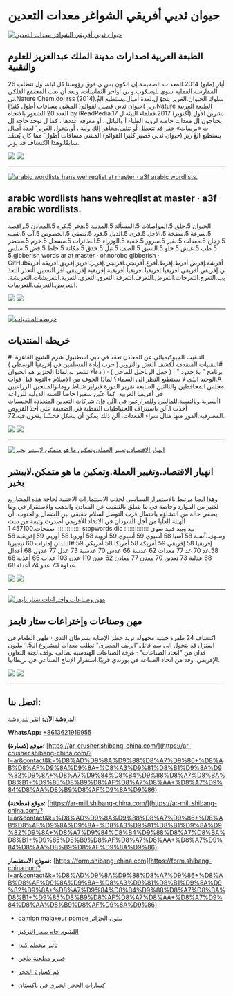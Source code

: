 # حيوان ثديي أفريقي الشواغر معدات التعدين

<a href="https://swt.shibang-china.com/?l=ar&img&k=%D8%AD%D9%8A%D9%88%D8%A7%D9%86+%D8%AB%D8%AF%D9%8A%D9%8A+%D8%A3%D9%81%D8%B1%D9%8A%D9%82%D9%8A+%D8%A7%D9%84%D8%B4%D9%88%D8%A7%D8%BA%D8%B1+%D9%85%D8%B9%D8%AF%D8%A7%D8%AA+%D8%A7%D9%84%D8%AA%D8%B9%D8%AF%D9%8A%D9%86" target="_blank">![حيوان ثديي أفريقي الشواغر معدات التعدين](http://static.shibang-china.com/all-800x300/1486.jpg)</a>

## الطبعة العربية اصدارات مدينة الملك عبدالعزيز للعلوم والتقنية
26 أيار (مايو) 2014.المعدات الصحيحة.إن الكون يس ي فوق رؤوسنا كل ليلة، ول تتطلب الممارسة.العملية سوى تليسكوب.و ني أواخر الثمانينات، وبعد أن تعب.المجتمع الفلكي ني.Nature Chem.doi rss (2014).ﺳلوﻙ الحيواﻥ.الغرير يتجوّ ل.لعدة ﺃميال.يستطيع الغُ رير )حيوان ثديي قصير.القوائم( المشي مسافات أطول كثيرًا.Nature الطبعة العربية العدد 20 الشعور بالاتجاه by iReadPedia.17 تشرين الأول (أكتوبر) 2017.فعلماء البيئة ل يحتاجون إل معدات خاصة لرؤية الظباء أ واليائل ، أو معرفة عددها ، كما ل توجد حاجة إل ت «بريمات» حفر قد تتعطل أو تتلف.مجاهر إلك ونية ، أو.يتجول الغرير ّ لعدة ﺃميال يستطيع الغُ رير (حيوان ثديي قصير كثيرا القوائم) المشي مسافات أطول ً مما كان يُعتقَد سابقًا.وهذا الكتشاف قد يؤثر.


<a href="https://whatsapp.shibangsoft.com/WhatsApp.php" target="_blank" title="WhatsApp">![](http://static.shibang-china.com/icon/whatsapp.png)</a> <a href="https://swt.shibang-china.com/?l=ar&icon&k=%D8%AD%D9%8A%D9%88%D8%A7%D9%86+%D8%AB%D8%AF%D9%8A%D9%8A+%D8%A3%D9%81%D8%B1%D9%8A%D9%82%D9%8A+%D8%A7%D9%84%D8%B4%D9%88%D8%A7%D8%BA%D8%B1+%D9%85%D8%B9%D8%AF%D8%A7%D8%AA+%D8%A7%D9%84%D8%AA%D8%B9%D8%AF%D9%8A%D9%86" target="_blank">![](http://static.shibang-china.com/icon/chat-ar.png)</a>

---

<a href="https://swt.shibang-china.com/?l=ar&img&k=%D8%AD%D9%8A%D9%88%D8%A7%D9%86+%D8%AB%D8%AF%D9%8A%D9%8A+%D8%A3%D9%81%D8%B1%D9%8A%D9%82%D9%8A+%D8%A7%D9%84%D8%B4%D9%88%D8%A7%D8%BA%D8%B1+%D9%85%D8%B9%D8%AF%D8%A7%D8%AA+%D8%A7%D9%84%D8%AA%D8%B9%D8%AF%D9%8A%D9%86" target="_blank">![arabic wordlists hans wehreqlist at master · a3f arabic wordlists.](http://static.shibang-china.com/all-800x300/992.jpg)</a>

## arabic wordlists hans wehreqlist at master · a3f arabic wordlists.
الحيوان 5.حلق 5.المواصلات 5.المسألة 5.المدينة 5.ھجر 5.كره 5.المعادن 5.راقصة 5.سرعة 5.مضخة 5.الأجل 5.قرى 5.الذيل 5.قود 5.نصفي 5.الخصوص 5.آب 5.شبيه 5.زجاج 5.معدات 5.نقير 5.سرور 5.خفية 5.الوزراء 5.الطائرات 5.مسجل 5.خرم 5.محضر 5.طب 5.عيش 5.خلو 5.السبق 5.الصف 5.نبل 5.حدق 5.مكانة 5.خلط 5.فض 5.سلس 5.gibberish words ar at master · ohnorobo gibberish · GitHubأفرشة.إفرض.أفرط.إفرط.أفرغ.أفرنجي.افرنجي.إفريز.افريز.إفريق.أفريقة.أفريقي.إفريقي.افريقي.أفريقيا.إفريقيا.افريقيا.أفريقية.إفريقية.إفرييقى.أفز.التعدين.التعذر.التعذيب.التعرج.التعرجات.التعرض.التعرف.التعرفة.التعرق.التعري.التعرية.التعريشات.التعريشة.التعريض.التعريف.التعريفات.


<a href="https://whatsapp.shibangsoft.com/WhatsApp.php" target="_blank" title="WhatsApp">![](http://static.shibang-china.com/icon/whatsapp.png)</a> <a href="https://swt.shibang-china.com/?l=ar&icon&k=%D8%AD%D9%8A%D9%88%D8%A7%D9%86+%D8%AB%D8%AF%D9%8A%D9%8A+%D8%A3%D9%81%D8%B1%D9%8A%D9%82%D9%8A+%D8%A7%D9%84%D8%B4%D9%88%D8%A7%D8%BA%D8%B1+%D9%85%D8%B9%D8%AF%D8%A7%D8%AA+%D8%A7%D9%84%D8%AA%D8%B9%D8%AF%D9%8A%D9%86" target="_blank">![](http://static.shibang-china.com/icon/chat-ar.png)</a>

---

<a href="https://swt.shibang-china.com/?l=ar&img&k=%D8%AD%D9%8A%D9%88%D8%A7%D9%86+%D8%AB%D8%AF%D9%8A%D9%8A+%D8%A3%D9%81%D8%B1%D9%8A%D9%82%D9%8A+%D8%A7%D9%84%D8%B4%D9%88%D8%A7%D8%BA%D8%B1+%D9%85%D8%B9%D8%AF%D8%A7%D8%AA+%D8%A7%D9%84%D8%AA%D8%B9%D8%AF%D9%8A%D9%86" target="_blank">![خريطه المنتديات](http://static.shibang-china.com/all-800x300/148.jpg)</a>

## خريطه المنتديات
#التنقيب الجيوكيميائي عن المعادن تعقد في دبي اسطنبول شرم الشيخ القاهرة &middot; #التقنيات المتقدمة لكشف الغش والتزوير.( حرب إبادة المسلمين في إفريقيا الوسطى ) برنامج &quot; بلا حدود &quot; &middot; ( جعل الرياجيل للماحي ) &middot; ( دعآء تشعر به.لماذا الخنزير هو الحيوان الوحيد الذي لا يستطيع النظر الى السماء؟ لماذا الخوف من الإسلام +التوبة قبل فوات.A مجلس المحافظين والثالثين السابعة تقرير الدورة فبراير شباط روما،والمنتجين الزراعيين في أفريقيا الغربية، كما عـُين سفيرا خاصا للسنة الدولية للزراعة األسرية.وبالنسبة.للماليين وللمزارعين في.اآلن فإن شركات التعدين المتعددة الجنسيات أخذت ا.آلن باستنزاف االحتياطيات النفطية في.الضعيفة على أخذ القروض المصرفية.ألمور منها مثال شراء المعدات، ألن ذلك يمكن أن يشكل فخــّــا يقعون فيه.72.


<a href="https://whatsapp.shibangsoft.com/WhatsApp.php" target="_blank" title="WhatsApp">![](http://static.shibang-china.com/icon/whatsapp.png)</a> <a href="https://swt.shibang-china.com/?l=ar&icon&k=%D8%AD%D9%8A%D9%88%D8%A7%D9%86+%D8%AB%D8%AF%D9%8A%D9%8A+%D8%A3%D9%81%D8%B1%D9%8A%D9%82%D9%8A+%D8%A7%D9%84%D8%B4%D9%88%D8%A7%D8%BA%D8%B1+%D9%85%D8%B9%D8%AF%D8%A7%D8%AA+%D8%A7%D9%84%D8%AA%D8%B9%D8%AF%D9%8A%D9%86" target="_blank">![](http://static.shibang-china.com/icon/chat-ar.png)</a>

---

<a href="https://swt.shibang-china.com/?l=ar&img&k=%D8%AD%D9%8A%D9%88%D8%A7%D9%86+%D8%AB%D8%AF%D9%8A%D9%8A+%D8%A3%D9%81%D8%B1%D9%8A%D9%82%D9%8A+%D8%A7%D9%84%D8%B4%D9%88%D8%A7%D8%BA%D8%B1+%D9%85%D8%B9%D8%AF%D8%A7%D8%AA+%D8%A7%D9%84%D8%AA%D8%B9%D8%AF%D9%8A%D9%86" target="_blank">![انهيار الاقتصاد.وتغيير العملة.وتمكين ما هو متمكن.لايبشر بخير](http://static.shibang-china.com/all-800x300/1166.jpg)</a>

## انهيار الاقتصاد.وتغيير العملة.وتمكين ما هو متمكن.لايبشر بخير
وهذا ايضا مرتبط بالاستقرار السياسي لجذب الاستثمارات الاجنبية لحاجة هذه المشاريع لكثير من الموارد وخاصة في ما يتعلق بالتنقيب عن المعادن والذهب والاستقرار في.وما يضفي حالة من التشاؤم باحتمال قرب التوصل لسلام حقيقي بين الشمال والجنوب، أن الهيئة العليا من أجل السودان في الاتحاد الأفريقي أصدرت وثيقة من ست صفحات.457100 1 :::::::::::::: stopwords.dic :::::::::::::: بيد وبيد فبيد سوى وسوى..آسية 58 آسيا 58 آسيوي 59 أسيوي 59 أروبة 58 أوروبا 58 أوربي 59 إفريقية 58 إفريقيا 58 إفريقي 59 أمريكة 58 أمريكا 58 أمريكي 59 #البلدان إمارات 60 نيجيريا 58.عد 70 عد 77 معدات 62 عدسة 66 عدس 70 عدسية 73 عدل 77 عدول 68 أعدال 68 عدلية 73 تعدين 70 معدن 77 معادن 62 عدن 110 عدن 103 عذاب 66 أعذبة 68 عداوة 73 عدو 74 أعداء 68.


<a href="https://whatsapp.shibangsoft.com/WhatsApp.php" target="_blank" title="WhatsApp">![](http://static.shibang-china.com/icon/whatsapp.png)</a> <a href="https://swt.shibang-china.com/?l=ar&icon&k=%D8%AD%D9%8A%D9%88%D8%A7%D9%86+%D8%AB%D8%AF%D9%8A%D9%8A+%D8%A3%D9%81%D8%B1%D9%8A%D9%82%D9%8A+%D8%A7%D9%84%D8%B4%D9%88%D8%A7%D8%BA%D8%B1+%D9%85%D8%B9%D8%AF%D8%A7%D8%AA+%D8%A7%D9%84%D8%AA%D8%B9%D8%AF%D9%8A%D9%86" target="_blank">![](http://static.shibang-china.com/icon/chat-ar.png)</a>

---

<a href="https://swt.shibang-china.com/?l=ar&img&k=%D8%AD%D9%8A%D9%88%D8%A7%D9%86+%D8%AB%D8%AF%D9%8A%D9%8A+%D8%A3%D9%81%D8%B1%D9%8A%D9%82%D9%8A+%D8%A7%D9%84%D8%B4%D9%88%D8%A7%D8%BA%D8%B1+%D9%85%D8%B9%D8%AF%D8%A7%D8%AA+%D8%A7%D9%84%D8%AA%D8%B9%D8%AF%D9%8A%D9%86" target="_blank">![مهن وصناعات وإختراعات ستار تايمز](http://static.shibang-china.com/all-800x300/200.jpg)</a>

## مهن وصناعات وإختراعات ستار تايمز
اكتشاف 24 طفرة جينية مجهولة تزيد خطر الإصابة بسرطان الثدي &middot; طهي الطعام في المنزل قد يتحول الى سم قاتل.&quot;الريف المصرى&quot; تطلب معدات لمشروع الـ1.5 مليون فدان من &quot;اتحاد الصناعات&quot; &middot; غرفة الصناعات الهندسية تطالب بوقف.لجنة التعاون الإفريقي: وفد من اتحاد الصناعة في بورندي قريبًا.استقرار الإنتاج الصناعي فى بريطانيا.

<a href="https://whatsapp.shibangsoft.com/WhatsApp.php" target="_blank" title="WhatsApp">![](http://static.shibang-china.com/icon/whatsapp.png)</a> <a href="https://swt.shibang-china.com/?l=ar&icon&k=%D8%AD%D9%8A%D9%88%D8%A7%D9%86+%D8%AB%D8%AF%D9%8A%D9%8A+%D8%A3%D9%81%D8%B1%D9%8A%D9%82%D9%8A+%D8%A7%D9%84%D8%B4%D9%88%D8%A7%D8%BA%D8%B1+%D9%85%D8%B9%D8%AF%D8%A7%D8%AA+%D8%A7%D9%84%D8%AA%D8%B9%D8%AF%D9%8A%D9%86" target="_blank">![](http://static.shibang-china.com/icon/chat-ar.png)</a>

---
## اتصل بنا:

**الدردشة الآن:** [انقر للدردشة](https://swt.shibang-china.com?l=ar&contact&k=%D8%AD%D9%8A%D9%88%D8%A7%D9%86+%D8%AB%D8%AF%D9%8A%D9%8A+%D8%A3%D9%81%D8%B1%D9%8A%D9%82%D9%8A+%D8%A7%D9%84%D8%B4%D9%88%D8%A7%D8%BA%D8%B1+%D9%85%D8%B9%D8%AF%D8%A7%D8%AA+%D8%A7%D9%84%D8%AA%D8%B9%D8%AF%D9%8A%D9%86)

**WhatsApp:**  [+8613621919955](https://whatsapp.shibangsoft.com/WhatsApp.php)

**موقع (كسارة):** [https://ar-crusher.shibang-china.com/](https://ar-crusher.shibang-china.com/?l=ar&contact&k=%D8%AD%D9%8A%D9%88%D8%A7%D9%86+%D8%AB%D8%AF%D9%8A%D9%8A+%D8%A3%D9%81%D8%B1%D9%8A%D9%82%D9%8A+%D8%A7%D9%84%D8%B4%D9%88%D8%A7%D8%BA%D8%B1+%D9%85%D8%B9%D8%AF%D8%A7%D8%AA+%D8%A7%D9%84%D8%AA%D8%B9%D8%AF%D9%8A%D9%86)

**موقع (مطحنة):** [https://ar-mill.shibang-china.com/](https://ar-mill.shibang-china.com/?l=ar&contact&k=%D8%AD%D9%8A%D9%88%D8%A7%D9%86+%D8%AB%D8%AF%D9%8A%D9%8A+%D8%A3%D9%81%D8%B1%D9%8A%D9%82%D9%8A+%D8%A7%D9%84%D8%B4%D9%88%D8%A7%D8%BA%D8%B1+%D9%85%D8%B9%D8%AF%D8%A7%D8%AA+%D8%A7%D9%84%D8%AA%D8%B9%D8%AF%D9%8A%D9%86)

**نموذج الاستفسار:** [https://form.shibang-china.com](https://form.shibang-china.com?l=ar&contact&k=%D8%AD%D9%8A%D9%88%D8%A7%D9%86+%D8%AB%D8%AF%D9%8A%D9%8A+%D8%A3%D9%81%D8%B1%D9%8A%D9%82%D9%8A+%D8%A7%D9%84%D8%B4%D9%88%D8%A7%D8%BA%D8%B1+%D9%85%D8%B9%D8%AF%D8%A7%D8%AA+%D8%A7%D9%84%D8%AA%D8%B9%D8%AF%D9%8A%D9%86)

* [camion malaxeur pompe بيتون الجزائر](../30/camion%20malaxeur%20pompe%20%D8%A8%D9%8A%D8%AA%D9%88%D9%86%20%D8%A7%D9%84%D8%AC%D8%B2%D8%A7%D8%A6%D8%B1.md)

* [الليثيوم خام سعر التركيز](../28/%D8%A7%D9%84%D9%84%D9%8A%D8%AB%D9%8A%D9%88%D9%85%20%D8%AE%D8%A7%D9%85%20%D8%B3%D8%B9%D8%B1%20%D8%A7%D9%84%D8%AA%D8%B1%D9%83%D9%8A%D8%B2.md)

* [تأثير محطم كندا](../26/%D8%AA%D8%A3%D8%AB%D9%8A%D8%B1%20%D9%85%D8%AD%D8%B7%D9%85%20%D9%83%D9%86%D8%AF%D8%A7.md)

* [فيبرو مطحنة طحن](../30/%D9%81%D9%8A%D8%A8%D8%B1%D9%88%20%D9%85%D8%B7%D8%AD%D9%86%D8%A9%20%D8%B7%D8%AD%D9%86.md)

* [كم كسارة الحجر](../30/%D9%83%D9%85%20%D9%83%D8%B3%D8%A7%D8%B1%D8%A9%20%D8%A7%D9%84%D8%AD%D8%AC%D8%B1.md)

* [كسارات الحجر الجيري في باكستان](../29/%D9%83%D8%B3%D8%A7%D8%B1%D8%A7%D8%AA%20%D8%A7%D9%84%D8%AD%D8%AC%D8%B1%20%D8%A7%D9%84%D8%AC%D9%8A%D8%B1%D9%8A%20%D9%81%D9%8A%20%D8%A8%D8%A7%D9%83%D8%B3%D8%AA%D8%A7%D9%86.md)